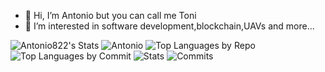 - 👋 Hi, I’m Antonio but you can call me Toni
- 👀 I’m interested in software development,blockchain,UAVs and more...

![Antonio822's Stats](https://github-readme-stats.vercel.app/api?username=Antonio822&theme=gruvbox&show_icons=true&hide_border=true&count_private=false)
![Antonio](http://github-profile-summary-cards.vercel.app/api/cards/profile-details?username=Antonio822&theme=darcula)
![Top Languages by Repo](http://github-profile-summary-cards.vercel.app/api/cards/repos-per-language?username=Antonio822&theme=darcula)
![Top Languages by Commit](http://github-profile-summary-cards.vercel.app/api/cards/most-commit-language?username=Antonio822&theme=darcula)
![Stats](http://github-profile-summary-cards.vercel.app/api/cards/stats?username=Antonio822&theme=darcula)
![Commits](http://github-profile-summary-cards.vercel.app/api/cards/productive-time?username=Antonio822&theme=darcula&utcOffset=2)

